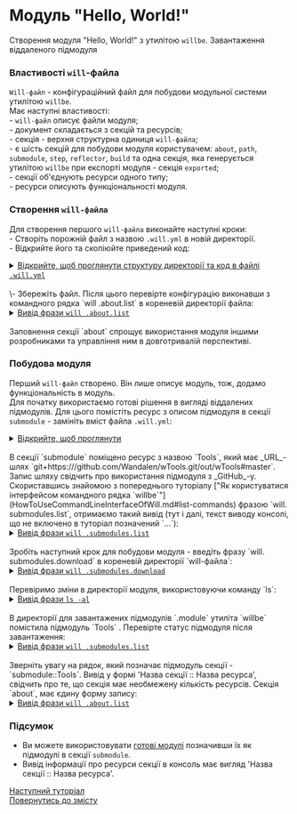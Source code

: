 # Модуль "Hello, World!"

Створення модуля "Hello, World!" з утилітою `willbe`. Завантаження віддаленого підмодуля

### <a name="will-file-futures"></a> Властивості `will`-файла
`Will-файл` - конфігураційний файл для побудови модульної системи утилітою `willbe`.  
Має наступні властивості:  
\- `will-файл` описує файли модуля;  
\- документ складається з секцій та ресурсів;  
\- секція - верхня структурна одиниця `will-файлa`;  
\- є шість секцій для побудови модуля користувачем: `about`, `path`, `submodule`, `step`, `reflector`, `build` та одна секція, яка генерується утилітою `willbe` при експорті модуля - секція `exported`;  
\- секції об'єднують ресурси одного типу;  
\- ресурси описують функціональності модуля.  

### <a name="will-file-creation"></a> Створення `will-файла`  
Для створення першого `will-файла` виконайте наступні кроки:  
\- Cтворіть порожній файл з назвою `.will.yml` в новій директорії.  
\- Відкрийте його та скопіюйте приведений код:  

<details>
  <summary><u>Відкрийте, щоб проглянути структуру директорії та код в файлі <code>.will.yml</code></u></summary> 
    
```
first               # директорія, назва довільна
  └── .will.yml     # конфігураційний файл
  
```

<p>Код в файлі <code>.will.yml</code></p>
    
```yaml
about :

    name : helloWorld
    description : "First module like 'Hello, World!' application"
    version : 0.0.1
    keywords :
        - willbe
```

</details>

</br>
\- Збережіть файл.  
Після цього перевірте конфігурацію виконавши з командного рядка `will .about.list` в кореневій директорії файлa:

<details>
  <summary><u>Вивід фрази <code>will .about.list</code></u></summary>

  ```
[user@user ~]$ will .about.list
Request ".about.list"
  . Read : /path_to_file/.will.yml
. Read 1 will-files in 0.109s
About
 name : 'helloWorld'
 description : 'First module like 'Hello, World!' application'
 version : '0.0.1'
 enabled : 1
 keywords :
   'willbe'

```

</details>

</br>
Заповнення секції `about` спрощує використання модуля іншими розробниками та управління ним в довготривалій перспективі.  

### <a name="first-modules"></a> Побудова модуля  
Перший `will-файл` створено. Він лише описує модуль, тож, додамо функціональність в модуль.  
Для початку використаємо готові рішення в вигляді віддалених підмодулів. Для цього помістіть ресурс з описом підмодуля в секції `submodule` - замініть вміст файла `.will.yml`:  

<details>
  <summary><u>Відкрийте, щоб проглянути</u></summary> 

```yaml
about :

    name : helloWorld
    description : "First module like 'Hello, World!' application"
    version : 0.0.1
    keywords :
        - willbe

submodule :

    Tools : git+https:///github.com/Wandalen/wTools.git/out/wTools#master

```

<p>Структура директорії</p>

```
first              
  └── .will.yml     
  
```

</details>

</br>
В секції `submodule` поміщено ресурс з назвою `Tools`, який має _URL_-шлях `git+https:///github.com/Wandalen/wTools.git/out/wTools#master`. Запис шляху свідчить про використання підмодуля з _GitHub_-у.  
Скориставшись знайомою з попереднього туторіалу ["Як користуватися інтерфейсом командного рядка `willbe`"](HowToUseCommandLineInterfaceOfWill.md#list-commands) фразою `will. submodules.list`, отримаємо такий вивід (тут і далі, текст виводу консолі, що не включено в туторіал позначений `...`):  

<details>
  <summary><u>Вивід фрази <code>will .submodules.list</code></u></summary> 

```
[user@user ~]$ will .submodules.list
...
 ! Failed to read submodule::Tools, try to download it with .submodules.download or even clean it before downloading
...
  isDownloaded : false
  Exported builds : []

```

</details>

</br>
Зробіть наступний крок для побудови модуля - введіть фразу `will. submodules.download` в кореневій директорії `will-файла`:

<details>
  <summary><u>Вивід фрази <code>will .submodules.download</code></u></summary> 

```
[user@user ~]$ will .submodules.download
...
   . Read : /path_to_file/.module/Tools/out/wTools.out.will.yml
   + module::Tools was downloaded in 12.360s
 + 1/1 submodule(s) of module::helloWorld were downloaded in 12.365s

```

</details>

</br>
Перевіримо зміни в директорії модуля, використовуючи команду `ls`:

<details>
  <summary><u>Вивід фрази <code>ls -al</code></u></summary> 

```
[user@user ~]$ ls -al
...
drwxr-xr-x 4 user user 4096 Мар 12 07:20 .module
-rw-r--r-- 1 user user  306 Мар  1 11:20 .will.yml

```

```
[user@user ~]$ ls -al module/
...
drwxr-xr-x 4 user user 4096 Мар 12 07:20 Tools

```

<p>Що відповідає структурі каталогів:</p>

```
first
  ├── .module
  │       └── Tools
  └── .will.yml 

```

</details>

</br>
В директорії для завантажених підмодулів `.module` утиліта `willbe` помістила підмодуль `Tools` . Перевірте статус підмодуля після завантаження:  

<details>
  <summary><u>Вивід фрази <code>will .submodules.list</code></u></summary> 

```
[user@user ~]$ will .submodules.list
...
 . Read : /path_to_file/.module/Tools/out/wTools.out.will.yml
...
submodule::Tools
  path : git+https:///github.com/Wandalen/wTools.git/out/wTools#master
  isDownloaded : true
  Exported builds : [ 'proto.export' ]

```

</details>

</br>
Зверніть увагу на рядок, який позначає підмодуль секції - `submodule::Tools`. Вивід у формі 'Назва секції :: Назва ресурса', свідчить про те, що секція має необмежену кількість ресурсів. Секція `about`, має єдину форму запису:  

<details>
  <summary><u>Вивід фрази <code>will .about.list</code></u></summary> 

```
[user@user ~]$ will .about.list
...
About
  name : 'helloWorld'
  description : 'First module like 'Hello, World!' application'
  ...

```

</details>

### Підсумок
- Ви можете використовувати [готові модулі](#first-modules) позначивши їх як підмодулі в секції `submodule`.
- Вивід інформації про ресурси секції в консоль має вигляд 'Назва секції :: Назва ресурса'.

[Наступний туторіал](SubmodulesAdministration.md)   
[Повернутись до змісту](../README.md#tutorials)
